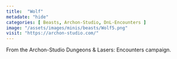 ```yaml
---
title:  "Wolf"
metadate: "hide"
categories: [ Beasts, Archon-Studio, DnL-Encounters ]
image: "/assets/images/minis/beasts/Wolf5.png"
visit: "https://archon-studio.com/"
---
```

From the Archon-Studio Dungeons & Lasers: Encounters campaign.